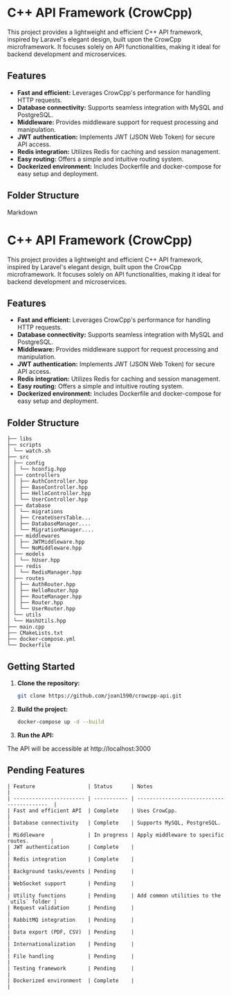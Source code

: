 # C++ API Framework (CrowCpp)

This project provides a lightweight and efficient C++ API framework, inspired by Laravel's elegant design, built upon the CrowCpp microframework. It focuses solely on API functionalities, making it ideal for backend development and microservices.

## Features

- **Fast and efficient:** Leverages CrowCpp's performance for handling HTTP requests.
- **Database connectivity:** Supports seamless integration with MySQL and PostgreSQL.
- **Middleware:** Provides middleware support for request processing and manipulation.
- **JWT authentication:** Implements JWT (JSON Web Token) for secure API access.
- **Redis integration:** Utilizes Redis for caching and session management.
- **Easy routing:** Offers a simple and intuitive routing system.
- **Dockerized environment:** Includes Dockerfile and docker-compose for easy setup and deployment.

## Folder Structure

Markdown

# C++ API Framework (CrowCpp)

This project provides a lightweight and efficient C++ API framework, inspired by Laravel's elegant design, built upon the CrowCpp microframework. It focuses solely on API functionalities, making it ideal for backend development and microservices.

## Features

- **Fast and efficient:** Leverages CrowCpp's performance for handling HTTP requests.
- **Database connectivity:** Supports seamless integration with MySQL and PostgreSQL.
- **Middleware:** Provides middleware support for request processing and manipulation.
- **JWT authentication:** Implements JWT (JSON Web Token) for secure API access.
- **Redis integration:** Utilizes Redis for caching and session management.
- **Easy routing:** Offers a simple and intuitive routing system.
- **Dockerized environment:** Includes Dockerfile and docker-compose for easy setup and deployment.

## Folder Structure

```text
├── libs
├── scripts
│ └── watch.sh
├── src
│ ├── config
│ │ └── hconfig.hpp
│ ├── controllers
│ │ ├── AuthController.hpp
│ │ ├── BaseController.hpp
│ │ ├── HelloController.hpp
│ │ └── UserController.hpp
│ ├── database
│ │ └── migrations
│ │ ├── CreateUsersTable...
│ │ ├── DatabaseManager....
│ │ └── MigrationManager....
│ ├── middlewares
│ │ ├── JWTMiddleware.hpp
│ │ └── NoMiddleware.hpp
│ ├── models
│ │ └── hUser.hpp
│ ├── redis
│ │ └── RedisManager.hpp
│ ├── routes
│ │ ├── AuthRouter.hpp
│ │ ├── HelloRouter.hpp
│ │ ├── RouteManager.hpp
│ │ ├── Router.hpp
│ │ └── UserRouter.hpp
│ └── utils
│ └── HashUtils.hpp
├── main.cpp
├── CMakeLists.txt
├── docker-compose.yml
└── Dockerfile
```

## Getting Started

1. **Clone the repository:**

   ```bash
   git clone https://github.com/joan1590/crowcpp-api.git
   ```

2. **Build the project:**

   ```bash
   docker-compose up -d --build
   ```

3. **Run the API:**

The API will be accessible at http://localhost:3000

## Pending Features

```table
| Feature                 | Status      | Notes                                      |
| ----------------------- | ----------- | -----------------------------------------  |
| Fast and efficient API  | Complete    | Uses CrowCpp.                              |
| Database connectivity   | Complete    | Supports MySQL, PostgreSQL.                |
| Middleware              | In progress | Apply middleware to specific routes.       |
| JWT authentication      | Complete    |                                            |
| Redis integration       | Complete    |                                            |
| Background tasks/events | Pending     |                                            |
| WebSocket support       | Pending     |                                            |
| Utility functions       | Pending     | Add common utilities to the `utils` folder |
| Request validation      | Pending     |                                            |
| RabbitMQ integration    | Pending     |                                            |
| Data export (PDF, CSV)  | Pending     |                                            |
| Internationalization    | Pending     |                                            |
| File handling           | Pending     |                                            |
| Testing framework       | Pending     |                                            |
| Dockerized environment  | Complete    |                                            |
```
